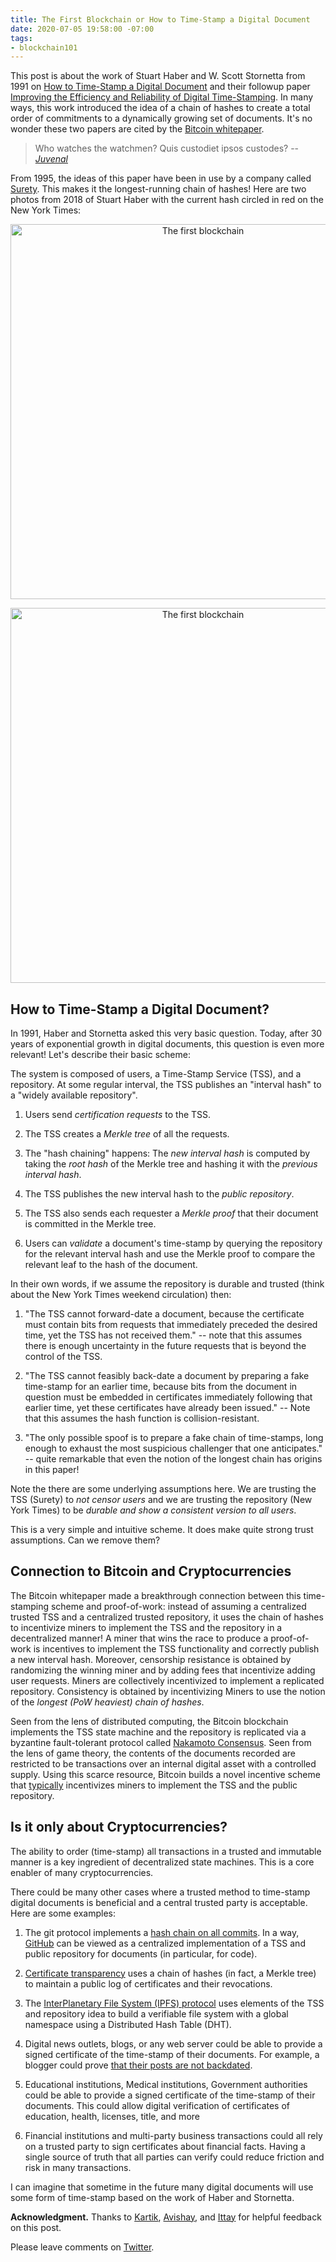 ```yaml
---
title: The First Blockchain or How to Time-Stamp a Digital Document
date: 2020-07-05 19:58:00 -07:00
tags:
- blockchain101
---
```


This post is about the work of Stuart Haber and W. Scott Stornetta from 1991 on [How to Time-Stamp a Digital Document](https://www.anf.es/pdf/Haber_Stornetta.pdf) and their followup paper [Improving the Efficiency and Reliability of Digital Time-Stamping](http://citeseerx.ist.psu.edu/viewdoc/download?doi=10.1.1.71.4891&rep=rep1&type=pdf). In many ways, this work introduced the idea of a chain of hashes to create a total order of commitments to a dynamically growing set of documents. It's no wonder these two papers are cited by the [Bitcoin whitepaper](https://bitcoin.org/bitcoin.pdf). 

> Who watches the watchmen?
> Quis custodiet ipsos custodes?
> -- <cite> [Juvenal](https://en.wikipedia.org/wiki/Juvenal) </cite>


From 1995, the ideas of this paper have been in use by a company called [Surety](http://www.surety.com/solutions/intellectual-property-protection/sign-seal). This makes it the longest-running chain of hashes! Here are two photos from 2018 of Stuart Haber with the current hash circled in red on the New York Times:

<p align="center">
    <img src="/uploads/Haber1.jpeg" width="600" title="The first blockchain">
</p>

<p align="center">
    <img src="/uploads/Haber2.jpeg" width="600" title="The first blockchain">
</p>

## How to Time-Stamp a Digital Document?
In 1991, Haber and Stornetta asked this very basic question. Today, after 30 years of exponential growth in digital documents, this question is even more relevant! Let's describe their basic scheme:

The system is composed of users, a Time-Stamp Service (TSS), and a repository. At some regular interval, the TSS publishes an "interval hash" to a "widely available repository".

1. Users send *certification requests* to the TSS. 

2. The TSS creates a *Merkle tree* of all the requests. 

3. The "hash chaining" happens: The *new interval hash* is computed by taking the *root hash* of the Merkle tree and hashing it with the *previous interval hash*. 

4. The TSS publishes the new interval hash to the *public repository*.

5. The TSS also sends each requester a *Merkle proof* that their document is committed in the Merkle tree. 

6. Users can *validate* a document's time-stamp by querying the repository for the relevant interval hash and use the Merkle proof to compare the relevant leaf to the hash of the document.

In their own words, if we assume the repository is durable and trusted (think about the New York Times weekend circulation) then:

1.  "The TSS cannot forward-date a document, because the certificate must contain bits from requests that immediately preceded the desired time, yet the TSS has not received them." -- note that this assumes there is enough uncertainty in the future requests that is beyond the control of the TSS.

2. "The TSS cannot feasibly back-date a document by preparing a fake time-stamp for an earlier time, because bits from the document in question must be embedded in certificates immediately following that earlier time, yet these certificates have already been issued." -- Note that this assumes the hash function is collision-resistant.

3. "The only possible spoof is to prepare a fake chain of time-stamps, long enough to exhaust the most suspicious challenger that one anticipates." -- quite remarkable that even the notion of the longest chain has origins in this paper!


Note the there are some underlying assumptions here. We are trusting the TSS (Surety) to *not censor users* and we are trusting the repository (New York Times) to be *durable and show a consistent version to all users*. 

This is a very simple and intuitive scheme. It does make quite strong trust assumptions. Can we remove them?

## Connection to Bitcoin and Cryptocurrencies

The Bitcoin whitepaper made a breakthrough connection between this time-stamping scheme and proof-of-work: instead of assuming a centralized trusted TSS and a centralized trusted repository, it uses the chain of hashes to incentivize miners to implement the TSS and the repository in a decentralized manner! A miner that wins the race to produce a proof-of-work is incentives to implement the TSS functionality and correctly publish a new interval hash. Moreover, censorship resistance is obtained by randomizing the winning miner and by adding fees that incentivize adding user requests. Miners are collectively incentivized to implement a replicated repository. Consistency is obtained by incentivizing Miners to use the notion of the *longest (PoW heaviest) chain of hashes*.


Seen from the lens of distributed computing, the Bitcoin blockchain implements the TSS state machine and the repository is replicated via a byzantine fault-tolerant protocol called [Nakamoto Consensus](https://decentralizedthoughts.github.io/2019-11-29-Analysis-Nakamoto/). Seen from the lens of game theory, the contents of the documents recorded are restricted to be transactions over an internal digital asset with a controlled supply. Using this scarce resource, Bitcoin builds a novel incentive scheme that [typically](https://decentralizedthoughts.github.io/2020-02-26-selfish-mining/) incentivizes miners to implement the TSS and the public repository.

## Is it only about Cryptocurrencies?

The ability to order (time-stamp) all transactions in a trusted and immutable manner is a key ingredient of decentralized state machines. This is a core enabler of many cryptocurrencies.

There could be many other cases where a trusted method to time-stamp digital documents is beneficial and a central trusted party is acceptable. Here are some examples:

1. The git protocol implements a [hash chain on all commits](https://git-scm.com/docs/commit-graph). In a way, [GitHub](https://stackoverflow.com/questions/46192377/why-is-git-not-considered-a-block-chain) can be viewed as a centralized implementation of a TSS and public repository for documents (in particular, for code).

2. [Certificate transparency](https://www.certificate-transparency.org/log-proofs-work) uses a chain of hashes (in fact, a Merkle tree) to maintain a public log of certificates and their revocations.

3. The [InterPlanetary File System (IPFS) protocol](https://ipfs.io/) uses elements of the TSS and repository idea to build a verifiable file system with a global namespace using a Distributed Hash Table (DHT).

4. Digital news outlets, blogs, or any web server could be able to provide a signed certificate of the time-stamp of their documents. For example, a blogger could prove [that their posts are not backdated](https://medium.com/@cryptofuse/the-legendary-nick-szabo-bitgold-smart-contracts-cryptocurrency-and-blockchain-story-3523db6766a3).

5. Educational institutions, Medical institutions, Government authorities could be able to provide a signed certificate of the time-stamp of their documents. This could allow digital verification of certificates of education, health, licenses, title, and more

6. Financial institutions and multi-party business transactions could all rely on a trusted party to sign certificates about financial facts. Having a single source of truth that all parties can verify could reduce friction and risk in many transactions.

I can imagine that sometime in the future many digital documents will use some form of time-stamp based on the work of Haber and Stornetta. 

**Acknowledgment.** Thanks to [Kartik](https://users.cs.duke.edu/~kartik/), [Avishay](https://research.vmware.com/researchers/avishay-yanai), and [Ittay](https://webee.technion.ac.il/people/ittay/) for helpful feedback on this post.


Please leave comments on [Twitter](...).
